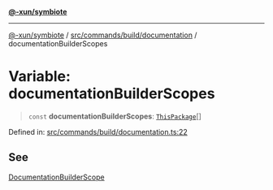 [**@-xun/symbiote**](../../../../../README.md)

***

[@-xun/symbiote](../../../../../README.md) / [src/commands/build/documentation](../README.md) / documentationBuilderScopes

# Variable: documentationBuilderScopes

> `const` **documentationBuilderScopes**: [`ThisPackage`](../../../../configure/enumerations/ThisPackageGlobalScope.md#thispackage)[]

Defined in: [src/commands/build/documentation.ts:22](https://github.com/Xunnamius/symbiote/blob/1214379b104dd598631a5db52a98adbb1a28dfdf/src/commands/build/documentation.ts#L22)

## See

[DocumentationBuilderScope](../../../../configure/enumerations/ThisPackageGlobalScope.md)
